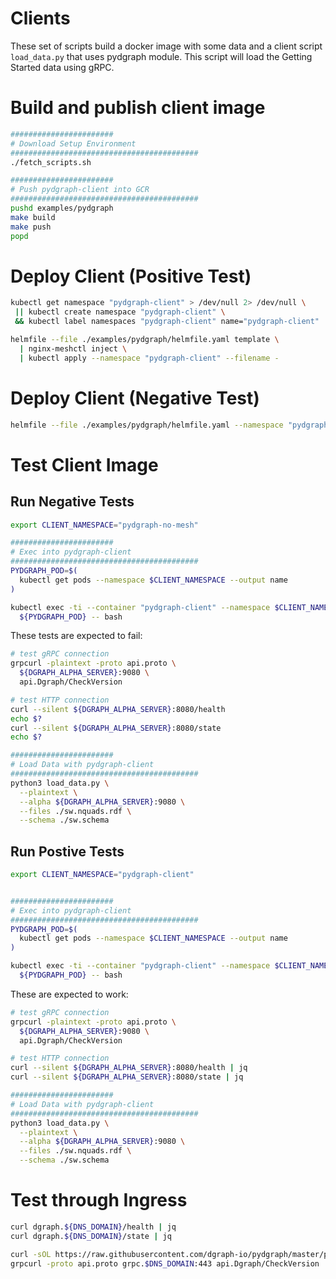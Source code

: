 # Clients

These set of scripts build a docker image with some data and a client script `load_data.py` that uses pydgraph module.  This script will load the Getting Started data using gRPC.


# Build and publish client image

```bash
#######################
# Download Setup Environment
##########################################
./fetch_scripts.sh

#######################
# Push pydgraph-client into GCR
##########################################
pushd examples/pydgraph
make build
make push
popd
```

# Deploy Client (Positive Test)

```bash
kubectl get namespace "pydgraph-client" > /dev/null 2> /dev/null \
 || kubectl create namespace "pydgraph-client" \
 && kubectl label namespaces "pydgraph-client" name="pydgraph-client"

helmfile --file ./examples/pydgraph/helmfile.yaml template \
  | nginx-meshctl inject \
  | kubectl apply --namespace "pydgraph-client" --filename -
```

# Deploy Client (Negative Test)

```bash
helmfile --file ./examples/pydgraph/helmfile.yaml --namespace "pydgraph-no-mesh" apply
```

# Test Client Image

## Run Negative Tests

```bash
export CLIENT_NAMESPACE="pydgraph-no-mesh"

#######################
# Exec into pydgraph-client
##########################################
PYDGRAPH_POD=$(
  kubectl get pods --namespace $CLIENT_NAMESPACE --output name
)

kubectl exec -ti --container "pydgraph-client" --namespace $CLIENT_NAMESPACE \
  ${PYDGRAPH_POD} -- bash
```

These tests are expected to fail:

```bash
# test gRPC connection
grpcurl -plaintext -proto api.proto \
  ${DGRAPH_ALPHA_SERVER}:9080 \
  api.Dgraph/CheckVersion

# test HTTP connection
curl --silent ${DGRAPH_ALPHA_SERVER}:8080/health
echo $?
curl --silent ${DGRAPH_ALPHA_SERVER}:8080/state
echo $?

#######################
# Load Data with pydgraph-client
##########################################
python3 load_data.py \
  --plaintext \
  --alpha ${DGRAPH_ALPHA_SERVER}:9080 \
  --files ./sw.nquads.rdf \
  --schema ./sw.schema
```

## Run Postive Tests

```bash
export CLIENT_NAMESPACE="pydgraph-client"


#######################
# Exec into pydgraph-client
##########################################
PYDGRAPH_POD=$(
  kubectl get pods --namespace $CLIENT_NAMESPACE --output name
)

kubectl exec -ti --container "pydgraph-client" --namespace $CLIENT_NAMESPACE \
  ${PYDGRAPH_POD} -- bash
```

These are expected to work:

```bash
# test gRPC connection
grpcurl -plaintext -proto api.proto \
  ${DGRAPH_ALPHA_SERVER}:9080 \
  api.Dgraph/CheckVersion

# test HTTP connection
curl --silent ${DGRAPH_ALPHA_SERVER}:8080/health | jq
curl --silent ${DGRAPH_ALPHA_SERVER}:8080/state | jq

#######################
# Load Data with pydgraph-client
##########################################
python3 load_data.py \
  --plaintext \
  --alpha ${DGRAPH_ALPHA_SERVER}:9080 \
  --files ./sw.nquads.rdf \
  --schema ./sw.schema
```

# Test through Ingress

```bash
curl dgraph.${DNS_DOMAIN}/health | jq
curl dgraph.${DNS_DOMAIN}/state | jq

curl -sOL https://raw.githubusercontent.com/dgraph-io/pydgraph/master/pydgraph/proto/api.proto api.proto
grpcurl -proto api.proto grpc.$DNS_DOMAIN:443 api.Dgraph/CheckVersion
```
